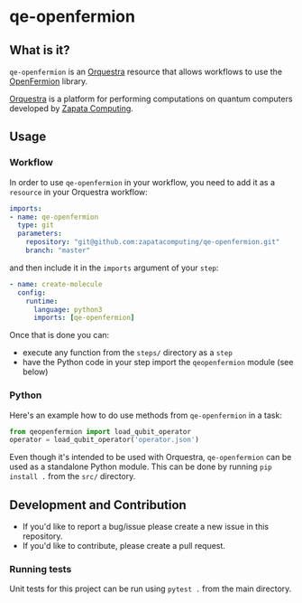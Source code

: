 # qe-openfermion

## What is it?

`qe-openfermion` is an [Orquestra](https://www.orquestra.io) resource that allows workflows to use the [OpenFermion](https://github.com/quantumlib/OpenFermion) library.

[Orquestra](https://www.orquestra.io) is a platform for performing computations on quantum computers developed by [Zapata Computing](https://www.zapatacomputing.com).

## Usage

### Workflow
In order to use `qe-openfermion` in your workflow, you need to add it as a `resource` in your Orquestra workflow:

```yaml
imports:
- name: qe-openfermion
  type: git
  parameters:
    repository: "git@github.com:zapatacomputing/qe-openfermion.git"
    branch: "master"
```

and then include it in the `imports` argument of your `step`:

```yaml
- name: create-molecule
  config:
    runtime:
      language: python3
      imports: [qe-openfermion]
```

Once that is done you can:
- execute any function from the `steps/` directory as a `step`
- have the Python code in your step import the `qeopenfermion` module (see below)

### Python

Here's an example how to do use methods from `qe-openfermion` in a task:

```python
from qeopenfermion import load_qubit_operator
operator = load_qubit_operator('operator.json')
```

Even though it's intended to be used with Orquestra, `qe-openfermion` can be used as a standalone Python module.
This can be done by running `pip install .` from the `src/` directory.

## Development and Contribution

- If you'd like to report a bug/issue please create a new issue in this repository.
- If you'd like to contribute, please create a pull request.

### Running tests

Unit tests for this project can be run using `pytest .` from the main directory.

